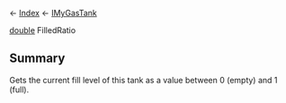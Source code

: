← [Index](Api-Index) ← [IMyGasTank](Sandbox.ModAPI.Ingame.IMyGasTank)

[double](System.Double) FilledRatio

## Summary

Gets the current fill level of this tank as a value between 0 (empty) and 1 (full).

